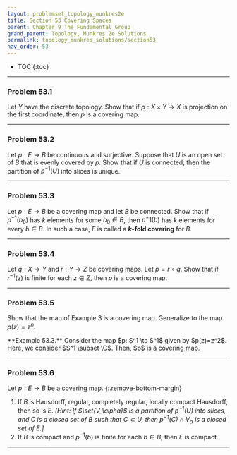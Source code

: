 ```yaml
---
layout: problemset_topology_munkres2e
title: Section 53 Covering Spaces
parent: Chapter 9 The Fundamental Group
grand_parent: Topology, Munkres 2e Solutions
permalink: topology_munkres_solutions/section53
nav_order: 53
---
```


* TOC
{:toc}

---

<div class='problem_stmt in_progress' markdown='1'>

### Problem 53.1
Let $Y$ have the discrete topology. Show that if $p: X \times Y \to X$ is projection on the first coordinate, then $p$ is a covering map.

</div>

---

<div class='problem_stmt in_progress' markdown='1'>

### Problem 53.2
Let $p: E \to B$ be continuous and surjective. Suppose that $U$ is an open set of $B$ that is evenly covered by $p$. Show that if $U$ is connected, then the partition of $p^{-1}(U)$ into slices is unique.

</div>

---

<div class='problem_stmt in_progress' markdown='1'>

### Problem 53.3
Let $p: E \to B$ be a covering map and let $B$ be connected. Show that if $p^{-1}(b_0)$ has $k$ elements for some $b_0 \in B$, then $p^-1(b)$ has $k$ elements for every $b \in B$. In such a case, $E$ is called a **$k$-fold covering** for $B$.

</div>

---

<div class='problem_stmt in_progress' markdown='1'>

### Problem 53.4
Let $q: X \to Y$ and $r: Y \to Z$ be covering maps. Let $p = r \circ q$. Show that if $r^{-1}(z)$ is finite for each $z \in Z$, then $p$ is a covering map.

</div>

---

<div class='problem_stmt in_progress' markdown='1'>

### Problem 53.5
Show that the map of Example 3 is a covering map. Generalize to the map $p(z) = z^n$.

<div class='problem_notes' markdown='1'>
**Example 53.3.** Consider the map $p: S^1 \to S^1$ given by $p(z)=z^2$. Here, we consider $S^1 \subset \C$. Then, $p$ is a covering map.
</div>

</div>

---

<div class='problem_stmt in_progress' markdown='1'>

### Problem 53.6
Let $p: E \to B$ be a covering map.
{:.remove-bottom-margin}
1. If $B$ is Hausdorff, regular, completely regular, locally compact Hausdorff, then so is $E$. *[Hint: If $\set{V_\alpha}$ is a partition of $p^{-1}(U)$ into slices, and $C$ is a closed set of $B$ such that $C \subset U$, then $p^{-1}(C) \cap V_\alpha$ is a closed set of $E$.]*
2. If $B$ is compact and $p^{-1}(b)$ is finite for each $b \in B$, then $E$ is compact.
</div>

---
